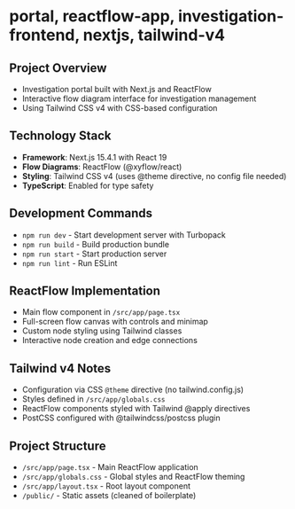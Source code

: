 # portal, reactflow-app, investigation-frontend, nextjs, tailwind-v4

## Project Overview
- Investigation portal built with Next.js and ReactFlow
- Interactive flow diagram interface for investigation management
- Using Tailwind CSS v4 with CSS-based configuration

## Technology Stack
- **Framework**: Next.js 15.4.1 with React 19
- **Flow Diagrams**: ReactFlow (@xyflow/react)
- **Styling**: Tailwind CSS v4 (uses @theme directive, no config file needed)
- **TypeScript**: Enabled for type safety

## Development Commands
- `npm run dev` - Start development server with Turbopack
- `npm run build` - Build production bundle
- `npm run start` - Start production server
- `npm run lint` - Run ESLint

## ReactFlow Implementation
- Main flow component in `/src/app/page.tsx`
- Full-screen flow canvas with controls and minimap
- Custom node styling using Tailwind classes
- Interactive node creation and edge connections

## Tailwind v4 Notes
- Configuration via CSS `@theme` directive (no tailwind.config.js)
- Styles defined in `/src/app/globals.css`
- ReactFlow components styled with Tailwind @apply directives
- PostCSS configured with @tailwindcss/postcss plugin

## Project Structure
- `/src/app/page.tsx` - Main ReactFlow application
- `/src/app/globals.css` - Global styles and ReactFlow theming
- `/src/app/layout.tsx` - Root layout component
- `/public/` - Static assets (cleaned of boilerplate)